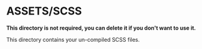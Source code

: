 # ASSETS/SCSS

**This directory is not required, you can delete it if you don't want to use it.**

This directory contains your un-compiled SCSS files. 

